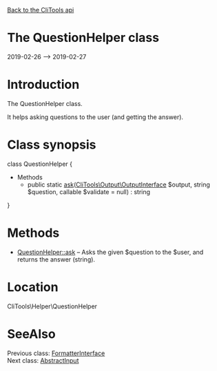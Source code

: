 [Back to the CliTools api](https://github.com/lingtalfi/CliTools/blob/master/doc/api/CliTools.md)



The QuestionHelper class
================
2019-02-26 --> 2019-02-27






Introduction
============

The QuestionHelper class.

It helps asking questions to the user (and getting the answer).



Class synopsis
==============


class <span class="pl-k">QuestionHelper</span>  {

- Methods
    - public static [ask](https://github.com/lingtalfi/CliTools/blob/master/doc/api/CliTools/Helper/QuestionHelper/ask.md)([CliTools\Output\OutputInterface](https://github.com/lingtalfi/CliTools/blob/master/doc/api/CliTools/Output/OutputInterface.md) $output, string $question, callable $validate = null) : string

}






Methods
==============

- [QuestionHelper::ask](https://github.com/lingtalfi/CliTools/blob/master/doc/api/CliTools/Helper/QuestionHelper/ask.md) &ndash; Asks the given $question to the $user, and returns the answer (string).





Location
=============
CliTools\Helper\QuestionHelper


SeeAlso
==============
Previous class: [FormatterInterface](https://github.com/lingtalfi/CliTools/blob/master/doc/api/CliTools/Formatter/FormatterInterface.md)<br>Next class: [AbstractInput](https://github.com/lingtalfi/CliTools/blob/master/doc/api/CliTools/Input/AbstractInput.md)<br>
